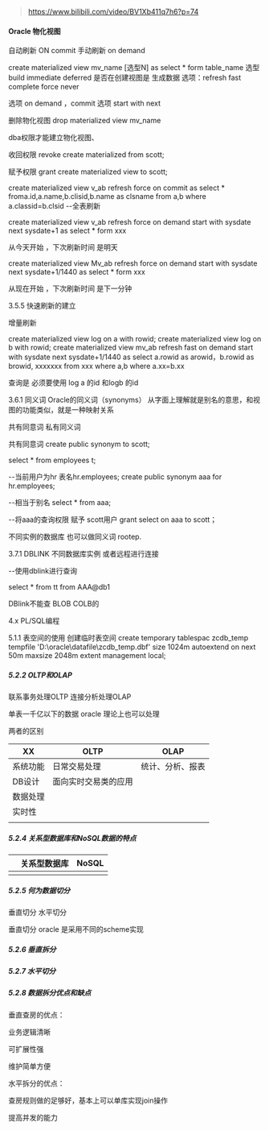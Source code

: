> https://www.bilibili.com/video/BV1Xb411q7h6?p=74







#### Oracle 物化视图


自动刷新 ON commit
手动刷新 on demand

create materialized view mv_name [选型N]
as select * form table_name
选型
build immediate deferred
是否在创建视图是 生成数据
选项：refresh fast complete  force never

选项 on demand ，commit
选项 start with
next

删除物化视图
drop materialized view mv_name

dba权限才能建立物化视图、

收回权限
revoke create materialized from scott;

赋予权限
grant  create materialized  view to scott;

create materialized  view v_ab
refresh force on commit
as select * froma.id,a.name,b.clisid,b.name as clsname from a,b where a.classid=b.clsid
--全表刷新


create materialized  view v_ab
refresh force on demand
start with sysdate next sysdate+1
as
select * form xxx

从今天开始 ，下次刷新时间 是明天



create materialized  view Mv_ab
refresh force on demand
start with sysdate next sysdate+1/1440
as
select * form xxx

从现在开始 ，下次刷新时间 是下一分钟

3.5.5 快速刷新的建立

增量刷新

create materialized view log on a with rowid;
create materialized view log on b with rowid;
create materialized view mv_ab
refresh fast on demand
start with sysdate
next sysdate+1/1440
as
select  a.rowid as arowid，b.rowid as browid,
  xxxxxxx  from xxx where a,b where a.xx=b.xx

查询是 必须要使用 log a 的id   和logb 的id


3.6.1 同义词
Oracle的同义词（synonyms）
从字面上理解就是别名的意思，和视图的功能类似，就是一种映射关系

共有同意词 
私有同义词


共有同意词 
create public synonym  to scott;

select * from employees t;

--当前用户为hr 表名hr.employees;
create public synonym aaa for hr.employees;

--相当于别名
select * from aaa;

--将aaa的查询权限 赋予 scott用户
grant select on aaa to scott；

不同实例的数据库  也可以做同义词
rootep.

3.7.1 DBLINK
不同数据库实例 或者远程进行连接




--使用dblink进行查询

select * from tt from AAA@db1

DBlink不能查 BLOB  COLB的

4.x  PL/SQL编程

5.1.1 表空间的使用
创建临时表空间
create temporary tablespac zcdb_temp
tempfile 'D:\oracle\datafile\zcdb_temp.dbf' size 1024m 
autoextend on
next 50m maxsize 2048m
extent management local;



##### 5.2.2 OLTP和OLAP

联系事务处理OLTP 连接分析处理OLAP



单表一千亿以下的数据 oracle 理论上也可以处理



两者的区别

| XX       | OLTP                 | OLAP             |
| -------- | -------------------- | ---------------- |
| 系统功能 | 日常交易处理         | 统计、分析、报表 |
| DB设计   | 面向实时交易类的应用 |                  |
| 数据处理 |                      |                  |
| 实时性   |                      |                  |
|          |                      |                  |



##### 5.2.4 关系型数据库和NoSQL数据的特点

|      | 关系型数据库 | NoSQL |
| ---- | ------------ | ----- |
|      |              |       |

##### 5.2.5 何为数据切分

垂直切分 水平切分

垂直切分 oracle 是采用不同的scheme实现



##### 5.2.6 垂直拆分



##### 5.2.7 水平切分



##### 5.2.8 数据拆分优点和缺点

垂直查房的优点：

业务逻辑清晰

可扩展性强

维护简单方便

水平拆分的优点：

查房规则做的足够好，基本上可以单库实现join操作

提高并发的能力









